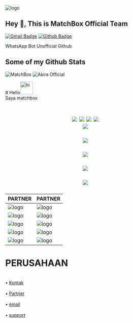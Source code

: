 ![logo](https://github.com/github.png)

## Hey 👋, This is MatchBox Official Team
[![Gmail Badge](https://img.shields.io/badge/-Support@Matchbox.com-c14438?style=flat&logo=Gmail&logoColor=white&link=mailto:Support@Matchbox.com)](mailto:Support@Matchbox.com) [![Github Badge](https://img.shields.io/badge/-MatchBox-grey?style=flat&logo=github&logoColor=white&link=https://github.com/MatchBox/)](https://www.github.com/MatchBox/) <p align='left'>WhatsApp Bot Unofficial Github</p>
## Some of my Github Stats
<p align=left> <img src=https://komarev.com/ghpvc/?username=MatchBox alt=MatchBox /">
        <img
            src="https://readme-typing-svg.herokuapp.com?size=15&width=280&lines=Created+By+Matchbox+Official+🌐"
            alt="Akira Official"
        />
    </a>
</p>
# Hello<img src="https://user-images.githubusercontent.com/1303154/88677602-1635ba80-d120-11ea-84d8-d263ba5fc3c0.gif" width="40px" alt="hi"><br>Saya matchbox<h1>





<p align="center">
  <img src="https://img.shields.io/badge/-JavaScript-black?style=flat-square&logo=javascript" />
  <img src="https://img.shields.io/badge/-Node.js-black?style=flat-square&logo=Node.js" />
  <img src="https://img.shields.io/badge/-Git-black?style=flat-square&logo=git" />
  <img src="https://img.shields.io/badge/-GitHub-black?style=flat-square&logo=github" /> <br>
  <img src="https://img.shields.io/badge/-Python-black?style=flat-square&logo=python" />
</p>
<p align='center'>
<p align="center">
  <a href="https://github.com/Matchbox-ID"><img src="https://github-readme-stats.vercel.app/api?username=Matchbox-ID&bg_color=30,e96443,904e95&title_color=fff&text_color=fff&icon_color=fff&hide_border=true&show_icons=true" /></a>
</p>

<p align="center">
  <a href="https://github.com/Matchbox-ID"><img src="https://github-readme-stats.vercel.app/api/top-langs?username=Matchbox-ID&bg_color=30,e96443,904e95&title_color=fff&text_color=fff&hide_border=true&show_icons=true&layout=compact" /></a>
</p>

<p align="center">
  <a href="https://github.com/MatchBox-ID/github-profile-trophy"><img src="https://github-profile-trophy.vercel.app/?username=Matchbox-ID&theme=onedark" /></a>
</p>

<p align="center">
   <img src="https://github-readme-streak-stats.herokuapp.com/?user=Matchbox-ID" />
</p>



|PARTNER|PARTNER|
|-----|----|
|![logo](https://github.com/github.png)|![logo](https://github.com/matchbox-id.png)
|![logo](https://github.com/octocat.png)|![logo](https://github.com/zeeone-ofc.png)
|![logo](https://github.com/adiwajshing.png)|![logo](https://github.com/fatiharridho.png)
|![logo](https://github.com/botcahx.png)|![logo](https://github.com/mhankbarbar.png)
|![logo](https://github.com/DikaArdnt.png)|![logo](https://github.com/whatsapp.png)


# PERUSAHAAN
<br>• [Kontak](https://wa.me/+6285868055463)</br>
<br>• [Partner](https://wa.me/+6285868055463)</br>
<br>• [email](matchboxdev@my.id)</br>
<br>• [support](matchboxdev@my.id.com)</br>
